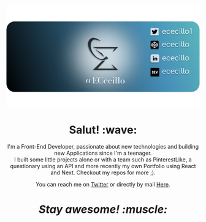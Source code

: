 [![Social banner for ECecillo](https://github.com/ECecillo/ECecillo/blob/main/assets/Banner.png)](https://ececillo.com)
<h1 align='center'> Salut! :wave:</h1>
<p align='center'>
  I'm a Front-End Developer, passionate about new technologies and building new Applications since I'm a teenager. <br /> 
  I built some little projects alone or with a team such as PinterestLike, a questionary using an API and more recently my own Portfolio using React and Next.
  Checkout my repos for more ;).
</p>
<p align='center'> You can reach me on <a href="https://twitter.com/jh3yy">Twitter</a> or directly by mail <a href="enzo.cecillon@ececillo.com">Here</a>.</p>

<h1 align='center'><i>Stay awesome! :muscle:</i></h1>
